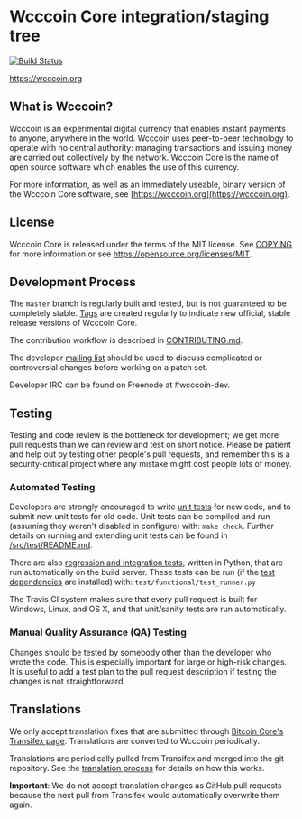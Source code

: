 Wcccoin Core integration/staging tree
=====================================

[![Build Status](https://travis-ci.org/wcccoin-project/wcccoin.svg?branch=master)](https://travis-ci.org/wcccoin-project/wcccoin)

https://wcccoin.org

What is Wcccoin?
----------------

Wcccoin is an experimental digital currency that enables instant payments to
anyone, anywhere in the world. Wcccoin uses peer-to-peer technology to operate
with no central authority: managing transactions and issuing money are carried
out collectively by the network. Wcccoin Core is the name of open source
software which enables the use of this currency.

For more information, as well as an immediately useable, binary version of
the Wcccoin Core software, see [https://wcccoin.org](https://wcccoin.org).

License
-------

Wcccoin Core is released under the terms of the MIT license. See [COPYING](COPYING) for more
information or see https://opensource.org/licenses/MIT.

Development Process
-------------------

The `master` branch is regularly built and tested, but is not guaranteed to be
completely stable. [Tags](https://github.com/wcccoin-project/wcccoin/tags) are created
regularly to indicate new official, stable release versions of Wcccoin Core.

The contribution workflow is described in [CONTRIBUTING.md](CONTRIBUTING.md).

The developer [mailing list](https://groups.google.com/forum/#!forum/wcccoin-dev)
should be used to discuss complicated or controversial changes before working
on a patch set.

Developer IRC can be found on Freenode at #wcccoin-dev.

Testing
-------

Testing and code review is the bottleneck for development; we get more pull
requests than we can review and test on short notice. Please be patient and help out by testing
other people's pull requests, and remember this is a security-critical project where any mistake might cost people
lots of money.

### Automated Testing

Developers are strongly encouraged to write [unit tests](src/test/README.md) for new code, and to
submit new unit tests for old code. Unit tests can be compiled and run
(assuming they weren't disabled in configure) with: `make check`. Further details on running
and extending unit tests can be found in [/src/test/README.md](/src/test/README.md).

There are also [regression and integration tests](/test), written
in Python, that are run automatically on the build server.
These tests can be run (if the [test dependencies](/test) are installed) with: `test/functional/test_runner.py`

The Travis CI system makes sure that every pull request is built for Windows, Linux, and OS X, and that unit/sanity tests are run automatically.

### Manual Quality Assurance (QA) Testing

Changes should be tested by somebody other than the developer who wrote the
code. This is especially important for large or high-risk changes. It is useful
to add a test plan to the pull request description if testing the changes is
not straightforward.

Translations
------------

We only accept translation fixes that are submitted through [Bitcoin Core's Transifex page](https://www.transifex.com/projects/p/bitcoin/).
Translations are converted to Wcccoin periodically.

Translations are periodically pulled from Transifex and merged into the git repository. See the
[translation process](doc/translation_process.md) for details on how this works.

**Important**: We do not accept translation changes as GitHub pull requests because the next
pull from Transifex would automatically overwrite them again.
